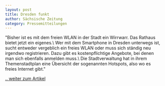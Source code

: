 ```yaml
---
layout: post
title: Dresden funkt
author: Sächsische Zeitung
category: Pressemitteilungen
---
```


"Bisher ist es mit dem freien WLAN in der Stadt ein Wirrwarr. Das Rathaus bietet jetzt ein eigenes.\\
Wer mit dem Smartphone in Dresden unterwegs ist, sucht entweder vergeblich ein freies WLAN oder muss sich ständig neu irgendwo registrieren. Dazu gibt es kostenpflichtige Angebote, bei denen man sich ebenfalls anmelden muss.\\
Die Stadtverwaltung hat in ihrem Themenstadtplan eine Übersicht der sogenannten Hotspots, also wo es freies Internet gibt."

[.. weiter zum Artikel](/downloads/S%C3%A4Z_2019-01-19_Dresden_funkt.jpg)
